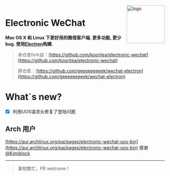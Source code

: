 <img src="assets/icon.png" alt="logo" height="120" align="right" />

# Electronic WeChat

**Mac OS X 和 Linux 下更好用的微信客户端. 更多功能, 更少bug. 使用[Electron](https://github.com/atom/electron)构建.**

> 本仓库fork自：[https://github.com/kooritea/electronic-wechat](https://github.com/kooritea/electronic-wechat)
>
> 原仓库：[https://github.com/geeeeeeeeek/wechat-electron](https://github.com/geeeeeeeeek/wechat-electron)

# What`s new?

* [X] 利用UOS请求头修复了登陆问题

## Arch 用户

[https://aur.archlinux.org/packages/electronic-wechat-uos-bin](https://aur.archlinux.org/packages/electronic-wechat-uos-bin) 感谢[@Kimiblock](https://github.com/Kimiblock)

---

> 事物繁忙，PR welcome！
